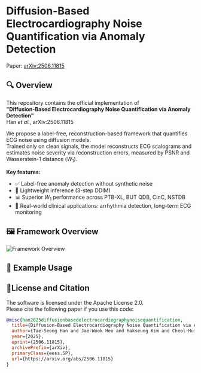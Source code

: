 # Diffusion-Based Electrocardiography Noise Quantification via Anomaly Detection

Paper: [arXiv:2506.11815](https://arxiv.org/abs/2506.11815)

## 🔍 Overview

This repository contains the official implementation of  
**"Diffusion-Based Electrocardiography Noise Quantification via Anomaly Detection"**  
Han *et al.*, arXiv:2506.11815

We propose a label-free, reconstruction-based framework that quantifies ECG noise using diffusion models.  
Trained only on clean signals, the model reconstructs ECG scalograms and estimates noise severity via reconstruction errors, measured by PSNR and Wasserstein-1 distance ($W_1$).

**Key features:**
- ✅ Label-free anomaly detection without synthetic noise
- 🚀 Lightweight inference (3-step DDIM)
- 📊 Superior $W_1$ performance across PTB-XL, BUT QDB, CinC, NSTDB
- 🧠 Real-world clinical applications: arrhythmia detection, long-term ECG monitoring

## 🖼️ Framework Overview

![Framework Overview](figures/Framework_overview.jpg)

## 🧪 Example Usage

## 📄License and Citation

The software is licensed under the Apache License 2.0.  
Please cite the following paper if you use this code:

```bibtex
@misc{han2025diffusionbasedelectrocardiographynoisequantification,
  title={Diffusion-Based Electrocardiography Noise Quantification via Anomaly Detection}, 
  author={Tae-Seong Han and Jae-Wook Heo and Hakseung Kim and Cheol-Hui Lee and Hyub Huh and Eue-Keun Choi and Dong-Joo Kim},
  year={2025},
  eprint={2506.11815},
  archivePrefix={arXiv},
  primaryClass={eess.SP},
  url={https://arxiv.org/abs/2506.11815}
}
